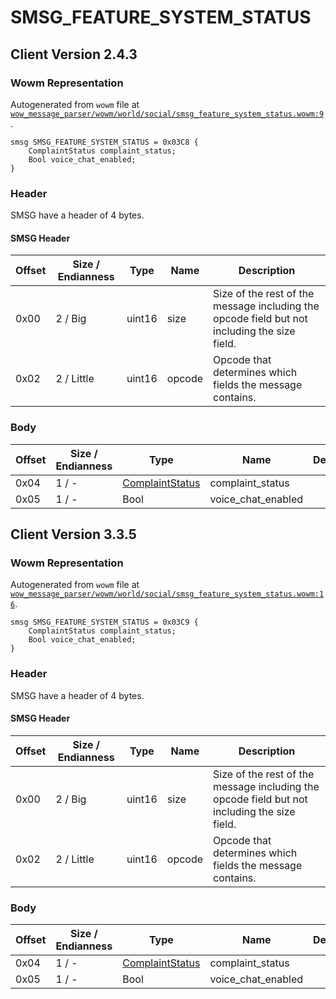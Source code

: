 # SMSG_FEATURE_SYSTEM_STATUS

## Client Version 2.4.3

### Wowm Representation

Autogenerated from `wowm` file at [`wow_message_parser/wowm/world/social/smsg_feature_system_status.wowm:9`](https://github.com/gtker/wow_messages/tree/main/wow_message_parser/wowm/world/social/smsg_feature_system_status.wowm#L9).
```rust,ignore
smsg SMSG_FEATURE_SYSTEM_STATUS = 0x03C8 {
    ComplaintStatus complaint_status;
    Bool voice_chat_enabled;
}
```
### Header

SMSG have a header of 4 bytes.

#### SMSG Header

| Offset | Size / Endianness | Type   | Name   | Description |
| ------ | ----------------- | ------ | ------ | ----------- |
| 0x00   | 2 / Big           | uint16 | size   | Size of the rest of the message including the opcode field but not including the size field.|
| 0x02   | 2 / Little        | uint16 | opcode | Opcode that determines which fields the message contains.|

### Body

| Offset | Size / Endianness | Type | Name | Description | Comment |
| ------ | ----------------- | ---- | ---- | ----------- | ------- |
| 0x04 | 1 / - | [ComplaintStatus](complaintstatus.md) | complaint_status |  |  |
| 0x05 | 1 / - | Bool | voice_chat_enabled |  |  |

## Client Version 3.3.5

### Wowm Representation

Autogenerated from `wowm` file at [`wow_message_parser/wowm/world/social/smsg_feature_system_status.wowm:16`](https://github.com/gtker/wow_messages/tree/main/wow_message_parser/wowm/world/social/smsg_feature_system_status.wowm#L16).
```rust,ignore
smsg SMSG_FEATURE_SYSTEM_STATUS = 0x03C9 {
    ComplaintStatus complaint_status;
    Bool voice_chat_enabled;
}
```
### Header

SMSG have a header of 4 bytes.

#### SMSG Header

| Offset | Size / Endianness | Type   | Name   | Description |
| ------ | ----------------- | ------ | ------ | ----------- |
| 0x00   | 2 / Big           | uint16 | size   | Size of the rest of the message including the opcode field but not including the size field.|
| 0x02   | 2 / Little        | uint16 | opcode | Opcode that determines which fields the message contains.|

### Body

| Offset | Size / Endianness | Type | Name | Description | Comment |
| ------ | ----------------- | ---- | ---- | ----------- | ------- |
| 0x04 | 1 / - | [ComplaintStatus](complaintstatus.md) | complaint_status |  |  |
| 0x05 | 1 / - | Bool | voice_chat_enabled |  |  |


